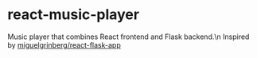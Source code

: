 # react-music-player
Music player that combines React frontend and Flask backend.\n
Inspired by [miguelgrinberg/react-flask-app](https://github.com/miguelgrinberg/react-flask-app) 
